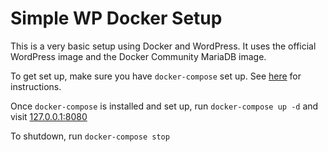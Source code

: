 # Simple WP Docker Setup

This is a very basic setup using Docker and WordPress. It uses the official WordPress image and the Docker Community MariaDB image.

To get set up, make sure you have `docker-compose` set up. See [here](https://docs.docker.com/compose/install/) for instructions.

Once `docker-compose` is installed and set up, run `docker-compose up -d` and visit [127.0.0.1:8080](127.0.0.1:8080)

To shutdown, run `docker-compose stop`


